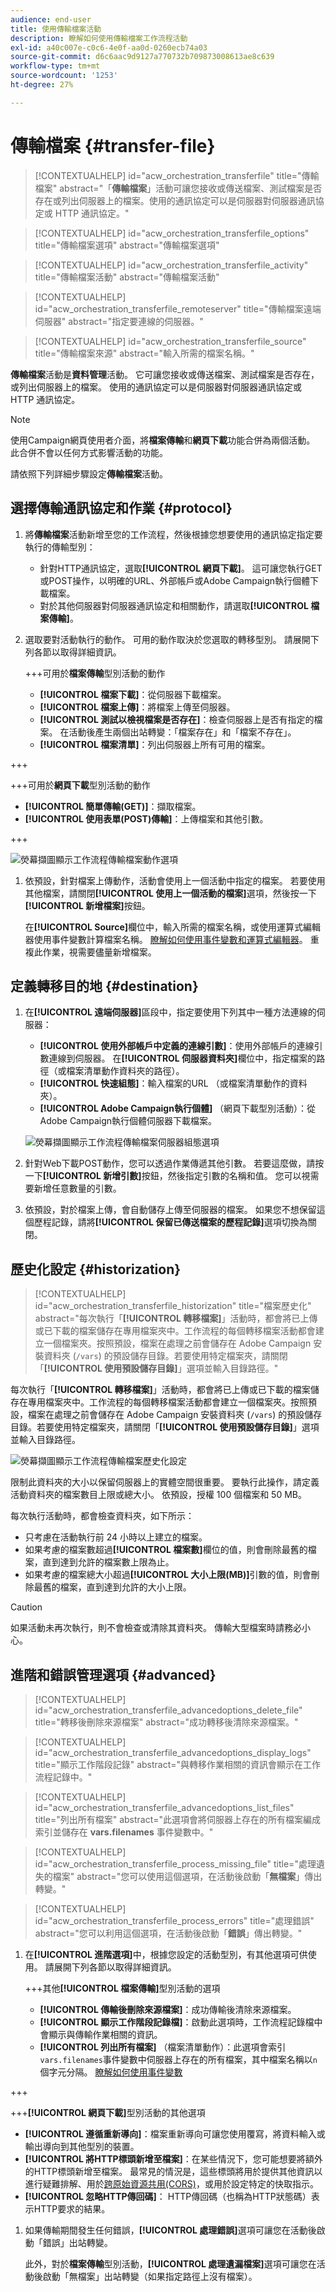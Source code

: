 ```yaml
---
audience: end-user
title: 使用傳輸檔案活動
description: 瞭解如何使用傳輸檔案工作流程活動
exl-id: a40c007e-c0c6-4e0f-aa0d-0260ecb74a03
source-git-commit: d6c6aac9d9127a770732b709873008613ae8c639
workflow-type: tm+mt
source-wordcount: '1253'
ht-degree: 27%

---
```


# 傳輸檔案 {#transfer-file}

>[!CONTEXTUALHELP]
>id="acw_orchestration_transferfile"
>title="傳輸檔案"
>abstract="「**傳輸檔案**」活動可讓您接收或傳送檔案、測試檔案是否存在或列出伺服器上的檔案。使用的通訊協定可以是伺服器對伺服器通訊協定或 HTTP 通訊協定。"

>[!CONTEXTUALHELP]
>id="acw_orchestration_transferfile_options"
>title="傳輸檔案選項"
>abstract="傳輸檔案選項"

>[!CONTEXTUALHELP]
>id="acw_orchestration_transferfile_activity"
>title="傳輸檔案活動"
>abstract="傳輸檔案活動"

>[!CONTEXTUALHELP]
>id="acw_orchestration_transferfile_remoteserver"
>title="傳輸檔案遠端伺服器"
>abstract="指定要連線的伺服器。"

>[!CONTEXTUALHELP]
>id="acw_orchestration_transferfile_source"
>title="傳輸檔案來源"
>abstract="輸入所需的檔案名稱。"

**傳輸檔案**&#x200B;活動是&#x200B;**資料管理**&#x200B;活動。 它可讓您接收或傳送檔案、測試檔案是否存在，或列出伺服器上的檔案。 使用的通訊協定可以是伺服器對伺服器通訊協定或 HTTP 通訊協定。

>[!NOTE]
>
>使用Campaign網頁使用者介面，將&#x200B;**檔案傳輸**&#x200B;和&#x200B;**網頁下載**&#x200B;功能合併為兩個活動。 此合併不會以任何方式影響活動的功能。

請依照下列詳細步驟設定&#x200B;**傳輸檔案**&#x200B;活動。

## 選擇傳輸通訊協定和作業 {#protocol}

1. 將&#x200B;**傳輸檔案**&#x200B;活動新增至您的工作流程，然後根據您想要使用的通訊協定指定要執行的傳輸型別：

   * 針對HTTP通訊協定，選取&#x200B;**[!UICONTROL 網頁下載]**。 這可讓您執行GET或POST操作，以明確的URL、外部帳戶或Adobe Campaign執行個體下載檔案。
   * 對於其他伺服器對伺服器通訊協定和相關動作，請選取&#x200B;**[!UICONTROL 檔案傳輸]**。

1. 選取要對活動執行的動作。 可用的動作取決於您選取的轉移型別。 請展開下列各節以取得詳細資訊。

   +++可用於&#x200B;**檔案傳輸**&#x200B;型別活動的動作

   * **[!UICONTROL 檔案下載]**：從伺服器下載檔案。
   * **[!UICONTROL 檔案上傳]**：將檔案上傳至伺服器。
   * **[!UICONTROL 測試以檢視檔案是否存在]**：檢查伺服器上是否有指定的檔案。 在活動後產生兩個出站轉變：「檔案存在」和「檔案不存在」。
   * **[!UICONTROL 檔案清單]**：列出伺服器上所有可用的檔案。

+++

   +++可用於&#x200B;**網頁下載**&#x200B;型別活動的動作

   * **[!UICONTROL 簡單傳輸(GET)]**：擷取檔案。
   * **[!UICONTROL 使用表單(POST)傳輸]**：上傳檔案和其他引數。

+++

   ![熒幕擷圖顯示工作流程傳輸檔案動作選項](../assets/workflow-transfer-file-action.png)

1. 依預設，針對檔案上傳動作，活動會使用上一個活動中指定的檔案。 若要使用其他檔案，請關閉&#x200B;**[!UICONTROL 使用上一個活動的檔案]**&#x200B;選項，然後按一下&#x200B;**[!UICONTROL 新增檔案]**&#x200B;按鈕。

   在&#x200B;**[!UICONTROL Source]**&#x200B;欄位中，輸入所需的檔案名稱，或使用運算式編輯器使用事件變數計算檔案名稱。 [瞭解如何使用事件變數和運算式編輯器](../event-variables.md)。 重複此作業，視需要儘量新增檔案。

## 定義轉移目的地 {#destination}

1. 在&#x200B;**[!UICONTROL 遠端伺服器]**&#x200B;區段中，指定要使用下列其中一種方法連線的伺服器：

   * **[!UICONTROL 使用外部帳戶中定義的連線引數]**：使用外部帳戶的連線引數連線到伺服器。 在&#x200B;**[!UICONTROL 伺服器資料夾]**&#x200B;欄位中，指定檔案的路徑（或檔案清單動作資料夾的路徑）。
   * **[!UICONTROL 快速組態]**：輸入檔案的URL （或檔案清單動作的資料夾）。
   * **[!UICONTROL Adobe Campaign執行個體]** （網頁下載型別活動）：從Adobe Campaign執行個體伺服器下載檔案。

   ![熒幕擷圖顯示工作流程傳輸檔案伺服器組態選項](../assets/workflow-transfer-file-server.png)

1. 針對Web下載POST動作，您可以透過作業傳遞其他引數。 若要這麼做，請按一下&#x200B;**[!UICONTROL 新增引數]**&#x200B;按鈕，然後指定引數的名稱和值。 您可以視需要新增任意數量的引數。

1. 依預設，對於檔案上傳，會自動儲存上傳至伺服器的檔案。 如果您不想保留這個歷程記錄，請將&#x200B;**[!UICONTROL 保留已傳送檔案的歷程記錄]**&#x200B;選項切換為關閉。

## 歷史化設定 {#historization}

>[!CONTEXTUALHELP]
>id="acw_orchestration_transferfile_historization"
>title="檔案歷史化"
>abstract="每次執行「**[!UICONTROL 轉移檔案]**」活動時，都會將已上傳或已下載的檔案儲存在專用檔案夾中。工作流程的每個轉移檔案活動都會建立一個檔案夾。按照預設，檔案在處理之前會儲存在 Adobe Campaign 安裝資料夾 (`/vars`) 的預設儲存目錄。若要使用特定檔案夾，請關閉「**[!UICONTROL 使用預設儲存目錄]**」選項並輸入目錄路徑。"

每次執行「**[!UICONTROL 轉移檔案]**」活動時，都會將已上傳或已下載的檔案儲存在專用檔案夾中。工作流程的每個轉移檔案活動都會建立一個檔案夾。按照預設，檔案在處理之前會儲存在 Adobe Campaign 安裝資料夾 (`/vars`) 的預設儲存目錄。若要使用特定檔案夾，請關閉「**[!UICONTROL 使用預設儲存目錄]**」選項並輸入目錄路徑。

![熒幕擷圖顯示工作流程傳輸檔案歷史化設定](../assets/workflow-transfer-file-historization.png)

限制此資料夾的大小以保留伺服器上的實體空間很重要。 要執行此操作，請定義活動資料夾的檔案數目上限或總大小。 依預設，授權 100 個檔案和 50 MB。

每次執行活動時，都會檢查資料夾，如下所示：

* 只考慮在活動執行前 24 小時以上建立的檔案。
* 如果考慮的檔案數超過&#x200B;**[!UICONTROL 檔案數]**&#x200B;欄位的值，則會刪除最舊的檔案，直到達到允許的檔案數上限為止。
* 如果考慮的檔案總大小超過&#x200B;**[!UICONTROL 大小上限(MB)]**&#x200B;引數的值，則會刪除最舊的檔案，直到達到允許的大小上限。

>[!CAUTION]
>
>如果活動未再次執行，則不會檢查或清除其資料夾。 傳輸大型檔案時請務必小心。

## 進階和錯誤管理選項 {#advanced}

>[!CONTEXTUALHELP]
>id="acw_orchestration_transferfile_advancedoptions_delete_file"
>title="轉移後刪除來源檔案"
>abstract="成功轉移後清除來源檔案。"

>[!CONTEXTUALHELP]
>id="acw_orchestration_transferfile_advancedoptions_display_logs"
>title="顯示工作階段記錄"
>abstract="與轉移作業相關的資訊會顯示在工作流程記錄中。"

>[!CONTEXTUALHELP]
>id="acw_orchestration_transferfile_advancedoptions_list_files"
>title="列出所有檔案"
>abstract="此選項會將伺服器上存在的所有檔案編成索引並儲存在 **vars.filenames** 事件變數中。"

>[!CONTEXTUALHELP]
>id="acw_orchestration_transferfile_process_missing_file"
>title="處理遺失的檔案"
>abstract="您可以使用這個選項，在活動後啟動「**無檔案**」傳出轉變。"

>[!CONTEXTUALHELP]
>id="acw_orchestration_transferfile_process_errors"
>title="處理錯誤"
>abstract="您可以利用這個選項，在活動後啟動「**錯誤**」傳出轉變。"

1. 在&#x200B;**[!UICONTROL 進階選項]**&#x200B;中，根據您設定的活動型別，有其他選項可供使用。 請展開下列各節以取得詳細資訊。

   +++其他&#x200B;**[!UICONTROL 檔案傳輸]**&#x200B;型別活動的選項

   * **[!UICONTROL 傳輸後刪除來源檔案]**：成功傳輸後清除來源檔案。
   * **[!UICONTROL 顯示工作階段記錄檔]**：啟動此選項時，工作流程記錄檔中會顯示與傳輸作業相關的資訊。
   * **[!UICONTROL 列出所有檔案]** （檔案清單動作）：此選項會索引`vars.filenames`事件變數中伺服器上存在的所有檔案，其中檔案名稱以`n`個字元分隔。 [瞭解如何使用事件變數](../event-variables.md)

+++

   +++**[!UICONTROL 網頁下載]**&#x200B;型別活動的其他選項

   * **[!UICONTROL 遵循重新導向]**：檔案重新導向可讓您使用覆寫，將資料輸入或輸出導向到其他型別的裝置。
   * **[!UICONTROL 將HTTP標頭新增至檔案]**：在某些情況下，您可能想要將額外的HTTP標頭新增至檔案。 最常見的情況是，這些標頭將用於提供其他資訊以進行疑難排解、用於[跨原始資源共用(CORS)](https://developer.mozilla.org/docs/Web/HTTP/CORS)，或用於設定特定的快取指示。
   * **[!UICONTROL 忽略HTTP傳回碼]**： HTTP傳回碼（也稱為HTTP狀態碼）表示HTTP要求的結果。

1. 如果傳輸期間發生任何錯誤，**[!UICONTROL 處理錯誤]**&#x200B;選項可讓您在活動後啟動「錯誤」出站轉變。

   此外，對於&#x200B;**檔案傳輸**&#x200B;型別活動，**[!UICONTROL 處理遺漏檔案]**&#x200B;選項可讓您在活動後啟動「無檔案」出站轉變（如果指定路徑上沒有檔案）。